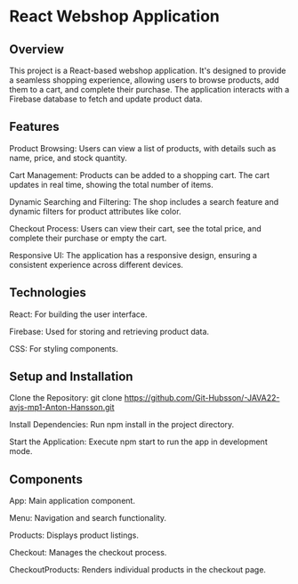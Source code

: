 # React Webshop Application
## Overview
This project is a React-based webshop application. It's designed to provide a seamless shopping experience, allowing users to browse products, add them to a cart, and complete their purchase. The application interacts with a Firebase database to fetch and update product data.

## Features
Product Browsing: Users can view a list of products, with details such as name, price, and stock quantity.

Cart Management: Products can be added to a shopping cart. The cart updates in real time, showing the total number of items.

Dynamic Searching and Filtering: The shop includes a search feature and dynamic filters for product attributes like color.

Checkout Process: Users can view their cart, see the total price, and complete their purchase or empty the cart.

Responsive UI: The application has a responsive design, ensuring a consistent experience across different devices.
## Technologies
React: For building the user interface.

Firebase: Used for storing and retrieving product data.

CSS: For styling components.
## Setup and Installation
Clone the Repository: git clone https://github.com/Git-Hubsson/-JAVA22-avjs-mp1-Anton-Hansson.git

Install Dependencies: Run npm install in the project directory.

Start the Application: Execute npm start to run the app in development mode.
## Components
App: Main application component.

Menu: Navigation and search functionality.

Products: Displays product listings.

Checkout: Manages the checkout process.

CheckoutProducts: Renders individual products in the checkout page.
